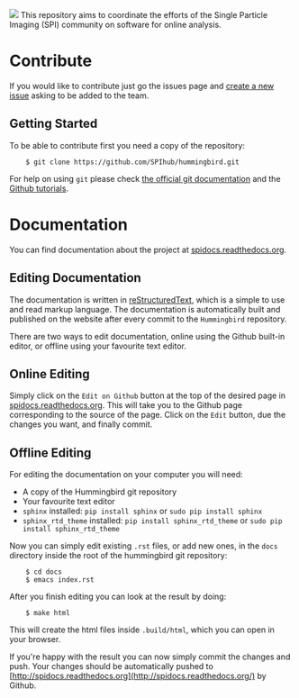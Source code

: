 ![](https://github.com/SPIhub/hummingbird/blob/master/docs/images/latex_logo.png)
This repository aims to coordinate the efforts of the Single Particle Imaging (SPI) community on software for online analysis.

# Contribute

If you would like to contribute just go the issues page and [create a
new issue](https://github.com/SPIhub/hummingbird/issues/new) asking to be added to the team.

## Getting Started

To be able to contribute first you need a copy of the repository:

```
    $ git clone https://github.com/SPIhub/hummingbird.git
```

For help on using ```git``` please check [the official git documentation](http://git-scm.com/doc)
and the [Github tutorials](https://help.github.com/).

# Documentation

You can find documentation about the project at [spidocs.readthedocs.org](http://spidocs.readthedocs.org).

## Editing Documentation

The documentation is written in [reStructuredText](http://sphinx-doc.org/rest.html), which is a simple
to use and read markup language. The documentation is automatically built and published on the website after every commit to the ```Hummingbird``` repository.

There are two ways to edit documentation, online using the Github
built-in editor, or offline using your favourite text editor.

## Online Editing

Simply click on the ```Edit on Github``` button at the top of the
desired page in [spidocs.readthedocs.org](http://spidocs.readthedocs.org). This will
take you to the Github page corresponding to the source of the page.
Click on the ```Edit``` button, due the changes you want, and finally
commit.

## Offline Editing

For editing the documentation on your computer you will need:

-  A copy of the Hummingbird git repository
-  Your favourite text editor
-  ```sphinx``` installed: ```pip install sphinx``` or
   ```sudo pip install sphinx```
-  ```sphinx_rtd_theme``` installed: ```pip install sphinx_rtd_theme``` or
   ```sudo pip install sphinx_rtd_theme```

Now you can simply edit existing ```.rst``` files, or add new ones, in the
```docs``` directory inside the root of the hummingbird git repository:

```
    $ cd docs
    $ emacs index.rst
```

After you finish editing you can look at the result by doing:

```
    $ make html
```

This will create the html files inside ```.build/html```, which you can
open in your browser.

If you're happy with the result you can now simply commit the changes
and push. Your changes should be automatically pushed to [http://spidocs.readthedocs.org](http://spidocs.readthedocs.org/) by Github.
